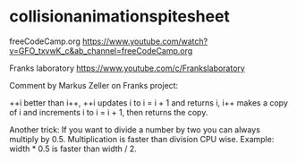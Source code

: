 # collisionanimationspitesheet

freeCodeCamp.org
https://www.youtube.com/watch?v=GFO_txvwK_c&ab_channel=freeCodeCamp.org

Franks laboratory
https://www.youtube.com/c/Frankslaboratory

Comment by Markus Zeller on Franks project:

++i better than i++, ++i updates i to i = i + 1 and returns i,
i++ makes a copy of i and increments i to i = i + 1, then returns the copy.

Another trick: If you want to divide a number by two you can always multiply
by 0.5. Multiplication is faster than division CPU wise.
Example: width * 0.5 is faster than width / 2.
